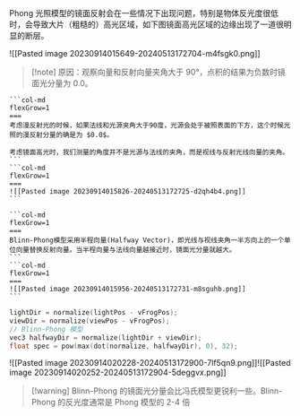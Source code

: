 Phong 光照模型的镜面反射会在一些情况下出现问题，特别是物体反光度很低时，会导致大片（粗糙的）高光区域，如下图镜面高光区域的边缘出现了一道很明显的断层。

![[Pasted image 20230914015649-20240513172704-m4fsgk0.png]]

>[!note] 原因：观察向量和反射向量夹角大于 90°，点积的结果为负数时镜面光分量为 $0.0$。

````col
```col-md
flexGrow=1
===
考虑漫反射光的时候，如果法线和光源夹角大于90度，光源会处于被照表面的下方，这个时候光照的漫反射分量的确是为 $0.0$。

考虑镜面高光时，我们测量的角度并不是光源与法线的夹角，而是视线与反射光线向量的夹角。
```
```col-md
flexGrow=1
===
![[Pasted image 20230914015826-20240513172725-d2qh4b4.png]]
```
````

````col
```col-md
flexGrow=1
===
Blinn-Phong模型采用半程向量(Halfway Vector)，即光线与视线夹角一半方向上的一个单位向量替换反射向量。当半程向量与法线向量越接近时，镜面光分量就越大。
```
```col-md
flexGrow=1
===
![[Pasted image 20230914015956-20240513172731-m8sguhb.png]]
```
````

```cpp
lightDir = normalize(lightPos - vFrogPos);
viewDir = normalize(viewPos - vFrogPos);
// Blinn-Phong 模型
vec3 halfwayDir = normalize(lightDir + viewDir);
float spec = pow(max(dot(normalize, halfwayDir), 0), 32);
```

![[Pasted image 20230914020228-20240513172900-7lf5qn9.png]]![[Pasted image 20230914020252-20240513172904-5deggvx.png]]

> [!warning] Blinn-Phong 的镜面光分量会比冯氏模型更锐利一些。Blinn-Phong 的反光度通常是 Phong 模型的 2-4 倍
